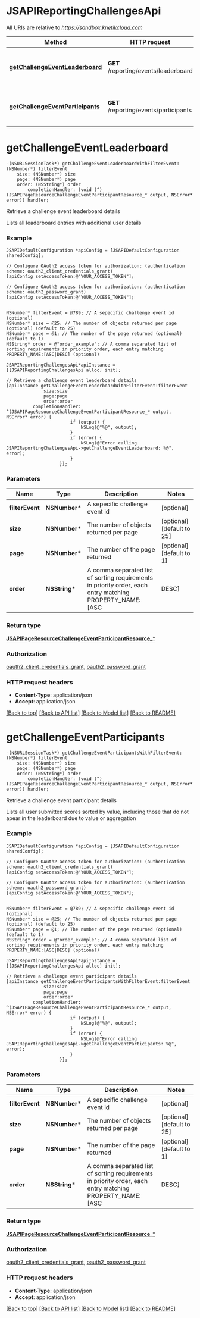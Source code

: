 # JSAPIReportingChallengesApi

All URIs are relative to *https://sandbox.knetikcloud.com*

Method | HTTP request | Description
------------- | ------------- | -------------
[**getChallengeEventLeaderboard**](JSAPIReportingChallengesApi.md#getchallengeeventleaderboard) | **GET** /reporting/events/leaderboard | Retrieve a challenge event leaderboard details
[**getChallengeEventParticipants**](JSAPIReportingChallengesApi.md#getchallengeeventparticipants) | **GET** /reporting/events/participants | Retrieve a challenge event participant details


# **getChallengeEventLeaderboard**
```objc
-(NSURLSessionTask*) getChallengeEventLeaderboardWithFilterEvent: (NSNumber*) filterEvent
    size: (NSNumber*) size
    page: (NSNumber*) page
    order: (NSString*) order
        completionHandler: (void (^)(JSAPIPageResourceChallengeEventParticipantResource_* output, NSError* error)) handler;
```

Retrieve a challenge event leaderboard details

Lists all leaderboard entries with additional user details

### Example 
```objc
JSAPIDefaultConfiguration *apiConfig = [JSAPIDefaultConfiguration sharedConfig];

// Configure OAuth2 access token for authorization: (authentication scheme: oauth2_client_credentials_grant)
[apiConfig setAccessToken:@"YOUR_ACCESS_TOKEN"];

// Configure OAuth2 access token for authorization: (authentication scheme: oauth2_password_grant)
[apiConfig setAccessToken:@"YOUR_ACCESS_TOKEN"];


NSNumber* filterEvent = @789; // A sepecific challenge event id (optional)
NSNumber* size = @25; // The number of objects returned per page (optional) (default to 25)
NSNumber* page = @1; // The number of the page returned (optional) (default to 1)
NSString* order = @"order_example"; // A comma separated list of sorting requirements in priority order, each entry matching PROPERTY_NAME:[ASC|DESC] (optional)

JSAPIReportingChallengesApi*apiInstance = [[JSAPIReportingChallengesApi alloc] init];

// Retrieve a challenge event leaderboard details
[apiInstance getChallengeEventLeaderboardWithFilterEvent:filterEvent
              size:size
              page:page
              order:order
          completionHandler: ^(JSAPIPageResourceChallengeEventParticipantResource_* output, NSError* error) {
                        if (output) {
                            NSLog(@"%@", output);
                        }
                        if (error) {
                            NSLog(@"Error calling JSAPIReportingChallengesApi->getChallengeEventLeaderboard: %@", error);
                        }
                    }];
```

### Parameters

Name | Type | Description  | Notes
------------- | ------------- | ------------- | -------------
 **filterEvent** | **NSNumber***| A sepecific challenge event id | [optional] 
 **size** | **NSNumber***| The number of objects returned per page | [optional] [default to 25]
 **page** | **NSNumber***| The number of the page returned | [optional] [default to 1]
 **order** | **NSString***| A comma separated list of sorting requirements in priority order, each entry matching PROPERTY_NAME:[ASC|DESC] | [optional] 

### Return type

[**JSAPIPageResourceChallengeEventParticipantResource_***](JSAPIPageResourceChallengeEventParticipantResource_.md)

### Authorization

[oauth2_client_credentials_grant](../README.md#oauth2_client_credentials_grant), [oauth2_password_grant](../README.md#oauth2_password_grant)

### HTTP request headers

 - **Content-Type**: application/json
 - **Accept**: application/json

[[Back to top]](#) [[Back to API list]](../README.md#documentation-for-api-endpoints) [[Back to Model list]](../README.md#documentation-for-models) [[Back to README]](../README.md)

# **getChallengeEventParticipants**
```objc
-(NSURLSessionTask*) getChallengeEventParticipantsWithFilterEvent: (NSNumber*) filterEvent
    size: (NSNumber*) size
    page: (NSNumber*) page
    order: (NSString*) order
        completionHandler: (void (^)(JSAPIPageResourceChallengeEventParticipantResource_* output, NSError* error)) handler;
```

Retrieve a challenge event participant details

Lists all user submitted scores sorted by value, including those that do not apear in the leaderboard due to value or aggregation

### Example 
```objc
JSAPIDefaultConfiguration *apiConfig = [JSAPIDefaultConfiguration sharedConfig];

// Configure OAuth2 access token for authorization: (authentication scheme: oauth2_client_credentials_grant)
[apiConfig setAccessToken:@"YOUR_ACCESS_TOKEN"];

// Configure OAuth2 access token for authorization: (authentication scheme: oauth2_password_grant)
[apiConfig setAccessToken:@"YOUR_ACCESS_TOKEN"];


NSNumber* filterEvent = @789; // A sepecific challenge event id (optional)
NSNumber* size = @25; // The number of objects returned per page (optional) (default to 25)
NSNumber* page = @1; // The number of the page returned (optional) (default to 1)
NSString* order = @"order_example"; // A comma separated list of sorting requirements in priority order, each entry matching PROPERTY_NAME:[ASC|DESC] (optional)

JSAPIReportingChallengesApi*apiInstance = [[JSAPIReportingChallengesApi alloc] init];

// Retrieve a challenge event participant details
[apiInstance getChallengeEventParticipantsWithFilterEvent:filterEvent
              size:size
              page:page
              order:order
          completionHandler: ^(JSAPIPageResourceChallengeEventParticipantResource_* output, NSError* error) {
                        if (output) {
                            NSLog(@"%@", output);
                        }
                        if (error) {
                            NSLog(@"Error calling JSAPIReportingChallengesApi->getChallengeEventParticipants: %@", error);
                        }
                    }];
```

### Parameters

Name | Type | Description  | Notes
------------- | ------------- | ------------- | -------------
 **filterEvent** | **NSNumber***| A sepecific challenge event id | [optional] 
 **size** | **NSNumber***| The number of objects returned per page | [optional] [default to 25]
 **page** | **NSNumber***| The number of the page returned | [optional] [default to 1]
 **order** | **NSString***| A comma separated list of sorting requirements in priority order, each entry matching PROPERTY_NAME:[ASC|DESC] | [optional] 

### Return type

[**JSAPIPageResourceChallengeEventParticipantResource_***](JSAPIPageResourceChallengeEventParticipantResource_.md)

### Authorization

[oauth2_client_credentials_grant](../README.md#oauth2_client_credentials_grant), [oauth2_password_grant](../README.md#oauth2_password_grant)

### HTTP request headers

 - **Content-Type**: application/json
 - **Accept**: application/json

[[Back to top]](#) [[Back to API list]](../README.md#documentation-for-api-endpoints) [[Back to Model list]](../README.md#documentation-for-models) [[Back to README]](../README.md)


